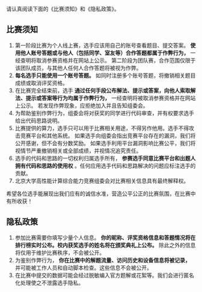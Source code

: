 请认真阅读下面的《比赛须知》和《隐私政策》。

## 比赛须知

1. 第一阶段比赛为个人线上赛，选手应该用自己的账号查看题目、提交答案。 **使用他人账号答题或与他人（包括同学、室友等）合作答题都属于作弊行为，** 一经查明将取消参赛资格并在网站上公示。 第二阶段为团队赛，合作范围仅限于该团队成员，与其他人任何人合作答题将被视为作弊。
2. **每名选手只能使用一个账号答题。** 如同时注册多个账号答题，将撤销相关题目成绩或取消评奖资格。
3. 在比赛完全结束前，选手 **通过任何手段公布解法、提示或答案，向他人索取解法、提示或答案等行为均属于作弊行为，** 一经查明将被取消参赛资格并在网站上公示。 若发现作弊现象，应拒绝加入并且告知组委会。
4. 为帮助鉴别作弊行为，组委会将对获奖的同学进行代码审查，并有权要求选手给出代码思路说明。
5. 比赛提供的算力，选手只可以用于比赛相关用途，不得另作他用。选手不得攻击竞赛平台和其他系统。 如果选手向组委会指出竞赛平台存在的漏洞，我们将公开感谢，但不会有分数奖励。 如果选手利用平台漏洞影响比赛公平，我们将视情节严重撤销相关或全部成绩，并视情况追究责任。
6. 选手的代码和思路的一切权利归属选手所有， **参赛选手同意比赛平台和出题人拥有代码和思路的使用权** 。任何应用选手代码和思路解决的问题应标注选手的贡献。
7. 北京大学高性能计算综合能力竞赛组委会对比赛相关信息具有最终解释权。

希望各位选手能展现出我们应有的诚信水准，营造公平公正的比赛氛围，在比赛中有所收获！

## 隐私政策

1. 参加比赛需要你填写少量个人信息。 **你的昵称、评奖资格信息和答题情况将在排行榜实时公布。校内获奖选手的姓名将在颁奖典礼上公布。** 除此之外的信息将仅用于维护比赛秩序，不会被公开。
2. 为鉴别作弊行为， **你在比赛中的解题流量、访问历史和设备信息将被记录，** 并可能被工作人员和自动脚本检查。这些信息不会被公开。
3. 在比赛中提交的数据可能会经过脱敏编入官方题解或花絮等。我们会进行匿名化处理使之不泄露选手隐私。
